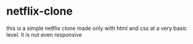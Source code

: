 # netflix-clone
this is a simple netflix clone made only with html and css at a very basic level. it is not even responsive
